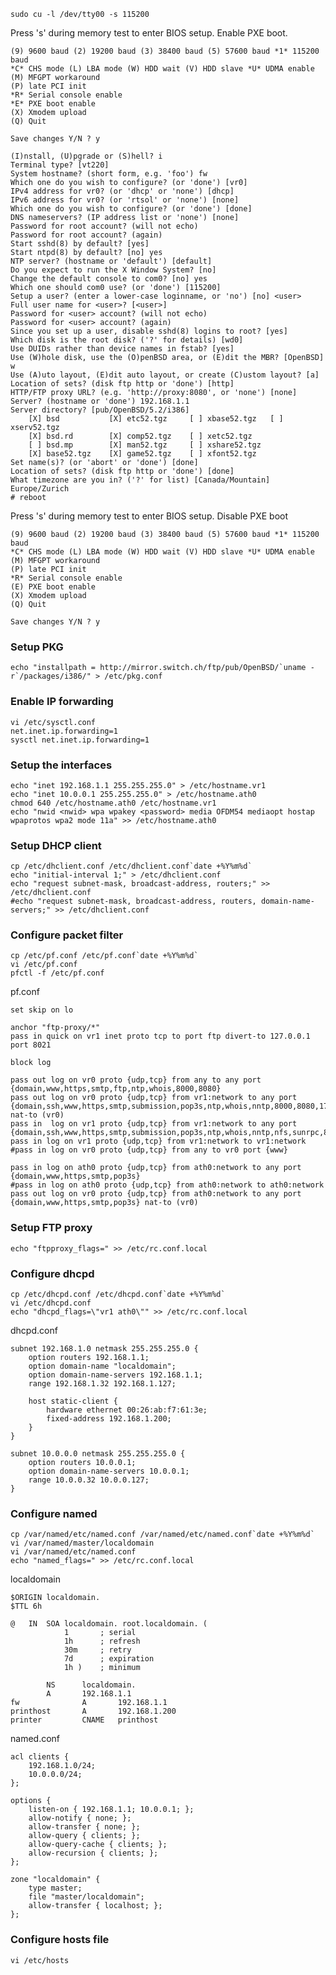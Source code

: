 	sudo cu -l /dev/tty00 -s 115200

Press 's' during memory test to enter BIOS setup.
Enable PXE boot.

	(9) 9600 baud (2) 19200 baud (3) 38400 baud (5) 57600 baud *1* 115200 baud
	*C* CHS mode (L) LBA mode (W) HDD wait (V) HDD slave *U* UDMA enable
	(M) MFGPT workaround
	(P) late PCI init
	*R* Serial console enable 
	*E* PXE boot enable 
	(X) Xmodem upload 
	(Q) Quit

	Save changes Y/N ? y

	(I)nstall, (U)pgrade or (S)hell? i
	Terminal type? [vt220]
	System hostname? (short form, e.g. 'foo') fw
	Which one do you wish to configure? (or 'done') [vr0]
	IPv4 address for vr0? (or 'dhcp' or 'none') [dhcp]
	IPv6 address for vr0? (or 'rtsol' or 'none') [none]
	Which one do you wish to configure? (or 'done') [done]
	DNS nameservers? (IP address list or 'none') [none]
	Password for root account? (will not echo)
	Password for root account? (again)
	Start sshd(8) by default? [yes]
	Start ntpd(8) by default? [no] yes
	NTP server? (hostname or 'default') [default]
	Do you expect to run the X Window System? [no]
	Change the default console to com0? [no] yes
	Which one should com0 use? (or 'done') [115200]
	Setup a user? (enter a lower-case loginname, or 'no') [no] <user>
	Full user name for <user>? [<user>]
	Password for <user> account? (will not echo)
	Password for <user> account? (again)
	Since you set up a user, disable sshd(8) logins to root? [yes]
	Which disk is the root disk? ('?' for details) [wd0]
	Use DUIDs rather than device names in fstab? [yes]
	Use (W)hole disk, use the (O)penBSD area, or (E)dit the MBR? [OpenBSD] w
	Use (A)uto layout, (E)dit auto layout, or create (C)ustom layout? [a]
	Location of sets? (disk ftp http or 'done') [http]
	HTTP/FTP proxy URL? (e.g. 'http://proxy:8080', or 'none') [none]
	Server? (hostname or 'done') 192.168.1.1
	Server directory? [pub/OpenBSD/5.2/i386]
	    [X] bsd           [X] etc52.tgz     [ ] xbase52.tgz   [ ] xserv52.tgz
	    [X] bsd.rd        [X] comp52.tgz    [ ] xetc52.tgz
	    [ ] bsd.mp        [X] man52.tgz     [ ] xshare52.tgz
	    [X] base52.tgz    [X] game52.tgz    [ ] xfont52.tgz
	Set name(s)? (or 'abort' or 'done') [done]
	Location of sets? (disk ftp http or 'done') [done]
	What timezone are you in? ('?' for list) [Canada/Mountain] Europe/Zurich
	# reboot

Press 's' during memory test to enter BIOS setup.
Disable PXE boot

	(9) 9600 baud (2) 19200 baud (3) 38400 baud (5) 57600 baud *1* 115200 baud
	*C* CHS mode (L) LBA mode (W) HDD wait (V) HDD slave *U* UDMA enable
	(M) MFGPT workaround
	(P) late PCI init
	*R* Serial console enable 
	(E) PXE boot enable 
	(X) Xmodem upload 
	(Q) Quit

	Save changes Y/N ? y

### Setup PKG
	echo "installpath = http://mirror.switch.ch/ftp/pub/OpenBSD/`uname -r`/packages/i386/" > /etc/pkg.conf

### Enable IP forwarding
	vi /etc/sysctl.conf
	net.inet.ip.forwarding=1
	sysctl net.inet.ip.forwarding=1

### Setup the interfaces
	echo "inet 192.168.1.1 255.255.255.0" > /etc/hostname.vr1
	echo "inet 10.0.0.1 255.255.255.0" > /etc/hostname.ath0
	chmod 640 /etc/hostname.ath0 /etc/hostname.vr1
	echo "nwid <nwid> wpa wpakey <password> media OFDM54 mediaopt hostap wpaprotos wpa2 mode 11a" >> /etc/hostname.ath0

### Setup DHCP client
	cp /etc/dhclient.conf /etc/dhclient.conf`date +%Y%m%d`
	echo "initial-interval 1;" > /etc/dhclient.conf
	echo "request subnet-mask, broadcast-address, routers;" >> /etc/dhclient.conf
	#echo "request subnet-mask, broadcast-address, routers, domain-name-servers;" >> /etc/dhclient.conf

### Configure packet filter
	cp /etc/pf.conf /etc/pf.conf`date +%Y%m%d`
	vi /etc/pf.conf
	pfctl -f /etc/pf.conf
	
pf.conf

	set skip on lo

	anchor "ftp-proxy/*"
	pass in quick on vr1 inet proto tcp to port ftp divert-to 127.0.0.1 port 8021

	block log

	pass out log on vr0 proto {udp,tcp} from any to any port {domain,www,https,smtp,ftp,ntp,whois,8000,8080}
	pass out log on vr0 proto {udp,tcp} from vr1:network to any port {domain,ssh,www,https,smtp,submission,pop3s,ntp,whois,nntp,8000,8080,17} nat-to (vr0)
	pass in  log on vr1 proto {udp,tcp} from vr1:network to any port {domain,ssh,www,https,smtp,submission,pop3s,ntp,whois,nntp,nfs,sunrpc,8000,8080,17}
	pass in log on vr1 proto {udp,tcp} from vr1:network to vr1:network
	#pass in log on vr0 proto {udp,tcp} from any to vr0 port {www}

	pass in log on ath0 proto {udp,tcp} from ath0:network to any port {domain,www,https,smtp,pop3s}
	#pass in log on ath0 proto {udp,tcp} from ath0:network to ath0:network
	pass out log on vr0 proto {udp,tcp} from ath0:network to any port {domain,www,https,smtp,pop3s} nat-to (vr0)
	
### Setup FTP proxy
	echo "ftpproxy_flags=" >> /etc/rc.conf.local

### Configure dhcpd
	cp /etc/dhcpd.conf /etc/dhcpd.conf`date +%Y%m%d`
	vi /etc/dhcpd.conf
	echo "dhcpd_flags=\"vr1 ath0\"" >> /etc/rc.conf.local

dhcpd.conf

	subnet 192.168.1.0 netmask 255.255.255.0 {
		option routers 192.168.1.1;
		option domain-name "localdomain";
		option domain-name-servers 192.168.1.1;
		range 192.168.1.32 192.168.1.127;
		
		host static-client {
			hardware ethernet 00:26:ab:f7:61:3e;
			fixed-address 192.168.1.200;
		}
	}
	
	subnet 10.0.0.0 netmask 255.255.255.0 {
		option routers 10.0.0.1;
		option domain-name-servers 10.0.0.1;
		range 10.0.0.32 10.0.0.127;
	}

### Configure named
	cp /var/named/etc/named.conf /var/named/etc/named.conf`date +%Y%m%d`
	vi /var/named/master/localdomain
	vi /var/named/etc/named.conf
	echo "named_flags=" >> /etc/rc.conf.local

localdomain

	$ORIGIN localdomain.
	$TTL 6h
	
	@	IN	SOA	localdomain. root.localdomain. (
				1       ; serial
				1h      ; refresh
				30m     ; retry
				7d      ; expiration
				1h )    ; minimum

			NS      localdomain.
			A       192.168.1.1
	fw              A       192.168.1.1
	printhost       A       192.168.1.200
	printer         CNAME   printhost

named.conf

	acl clients {
		192.168.1.0/24;
		10.0.0.0/24;
	};

	options {
		listen-on { 192.168.1.1; 10.0.0.1; };
		allow-notify { none; };
		allow-transfer { none; };
		allow-query { clients; };
		allow-query-cache { clients; };
		allow-recursion { clients; };
	};
	
	zone "localdomain" {
		type master;
		file "master/localdomain";
		allow-transfer { localhost; };
	};

### Configure hosts file
	vi /etc/hosts
